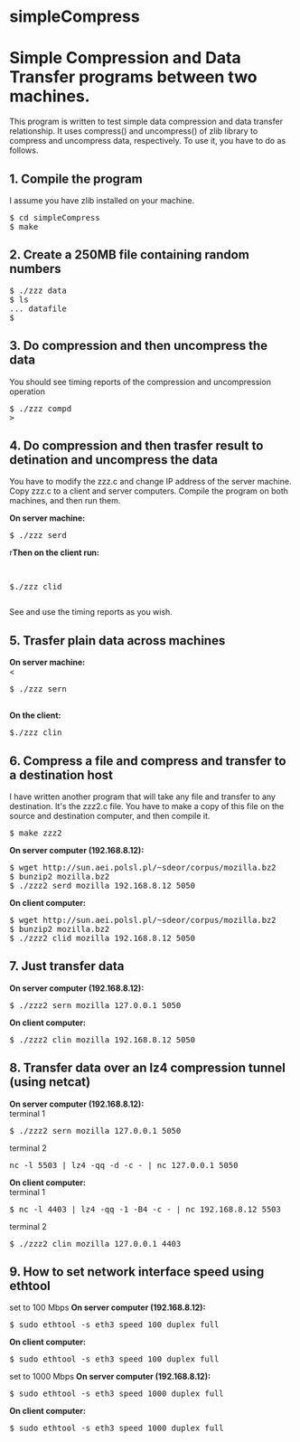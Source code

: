 # simpleCompress
<h1>Simple Compression and Data Transfer programs between two machines.</h1>
<p><p>
This program is written to test simple data compression and data transfer relationship. 
It uses compress() and uncompress() of zlib library to compress and uncompress data, respectively. 
To use it, you have to do as follows.
<p><p>
<h2>1. Compile the program</h2>
I assume you have zlib installed on your machine. 
<pre>
$ cd simpleCompress
$ make
</pre>
<p><p>
<h2>2. Create a 250MB file containing random numbers</h2>
<p><p>
<pre>
$ ./zzz data
$ ls 
... datafile
$
</pre>
<p><p>
<h2>3. Do compression and then uncompress the data</h2>
<p><p>
You should see timing reports of the compression and uncompression operation
<pre>
$ ./zzz compd
></pre>
<p><p>
<h2>4. Do compression and then trasfer result to detination and uncompress the data</h2>
<p><p>You have to modify the zzz.c and change IP address of the server machine. Copy zzz.c to 
a client and server computers. Compile the program on both machines, and then run them. 
<p><p>
<b>On server machine:</b><br>
<pre>
$ ./zzz serd
</pre>
r<b>Then on the client run:</b>
<pre>

$./zzz clid
</pre>
See and use the timing reports as you wish. 
<p><p>
<h2>5. Trasfer plain data across machines</h2>
<p><p>
<b>On server machine:</b><br>
<<pre>
$ ./zzz sern

</pre>
<b>On the client:</b>
<pre>
$./zzz clin
</pre>
<p><p>
<h2>6. Compress a file and compress and transfer to a destination host</h2>
<p><p>
I have written another program that will take any file and transfer to any destination. It's the zzz2.c file. 
You have to make a copy of this file on the source and destination computer, and then compile it. 
<pre>
$ make zzz2
</pre>
<b>On server computer (192.168.8.12):</b>
<pre>
$ wget http://sun.aei.polsl.pl/~sdeor/corpus/mozilla.bz2
$ bunzip2 mozilla.bz2
$ ./zzz2 serd mozilla 192.168.8.12 5050
</pre>
<b>On client computer:</b>
<pre>
$ wget http://sun.aei.polsl.pl/~sdeor/corpus/mozilla.bz2
$ bunzip2 mozilla.bz2
$ ./zzz2 clid mozilla 192.168.8.12 5050
</pre>
<p><p>
<h2>7. Just transfer data</h2>
<p><p>
<b>On server computer (192.168.8.12):</b>
<pre>
$ ./zzz2 sern mozilla 127.0.0.1 5050
</pre>
<b>On client computer:</b>
<pre>
$ ./zzz2 clin mozilla 192.168.8.12 5050
</pre>
<h2>8. Transfer data over an lz4 compression tunnel (using netcat)</h2>
<p><p>
<b>On server computer (192.168.8.12):</b><br>
terminal 1<br>
<pre>
$ ./zzz2 sern mozilla 127.0.0.1 5050
</pre>
terminal 2<br>
<pre>
nc -l 5503 | lz4 -qq -d -c - | nc 127.0.0.1 5050
</pre>
<b>On client computer:</b><br>
terminal 1<br>
<pre>
$ nc -l 4403 | lz4 -qq -1 -B4 -c - | nc 192.168.8.12 5503
</pre>
terminal 2<br>
<pre>
$ ./zzz2 clin mozilla 127.0.0.1 4403
</pre>
<h2>9. How to set network interface speed using ethtool</h2>
<p><p>
set to 100 Mbps
<b>On server computer (192.168.8.12):</b><br>
<pre>
$ sudo ethtool -s eth3 speed 100 duplex full
</pre>
<b>On client computer:</b><br>
<pre>
$ sudo ethtool -s eth3 speed 100 duplex full
</pre>
set to 1000 Mbps
<b>On server computer (192.168.8.12):</b><br>
<pre>
$ sudo ethtool -s eth3 speed 1000 duplex full
</pre>
<b>On client computer:</b><br>
<pre>
$ sudo ethtool -s eth3 speed 1000 duplex full
</pre>
